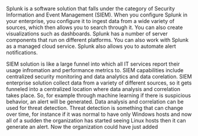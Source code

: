 Splunk is a software solution that falls under the category of Security Information and Event Management (SIEM). When you configure Splunk in your enterprise, you configure it to ingest data from a wide variety of sources, which then allows you to search through it. You can also create visualizations such as dashboards. Splunk has a number of server components that run on different platforms. You can also work with Splunk as a managed cloud service. Splunk also allows you to automate alert notifications. 

SIEM solution is like a large funnel into which all IT services report their usage infromation and performance metrics to. SIEM capabilities include centralized security monitoring and data analytics and data corelation. SIEM enterprise solution collect data from a variety of different sources, so it gets funneled into a centralized location where data analysis and correlation takes place. So, for example through machine learning if there is suspicious behavior, an alert will be generated. Data analysis and correlation can be used for threat detection. Threat detection is something that can change over time, for instance if it was normal to have only Windows hosts and now all of a sudden the organization has started seeing Linux hosts then it can generate an alert. Now the organization could have just added 
